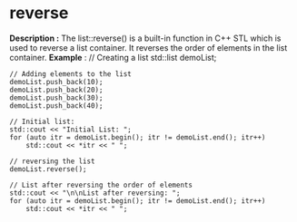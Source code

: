 # reverse
**Description :** The list::reverse() is a built-in function in C++ STL which is used to reverse a list container. It reverses the order of elements in the list container. 
**Example** :
 // Creating a list 
    std::list<int> demoList; 
  
    // Adding elements to the list 
    demoList.push_back(10); 
    demoList.push_back(20); 
    demoList.push_back(30); 
    demoList.push_back(40); 
  
    // Initial list: 
    std::cout << "Initial List: "; 
    for (auto itr = demoList.begin(); itr != demoList.end(); itr++) 
        std::cout << *itr << " "; 
  
    // reversing the list 
    demoList.reverse(); 
  
    // List after reversing the order of elements 
    std::cout << "\n\nList after reversing: "; 
    for (auto itr = demoList.begin(); itr != demoList.end(); itr++) 
        std::cout << *itr << " "; 
  
